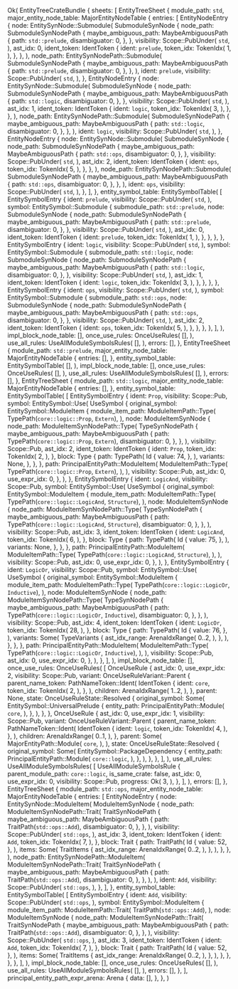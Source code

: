 Ok(
    EntityTreeCrateBundle {
        sheets: [
            EntityTreeSheet {
                module_path: `std`,
                major_entity_node_table: MajorEntityNodeTable {
                    entries: [
                        EntityNodeEntry {
                            node: EntitySynNode::Submodule(
                                SubmoduleSynNode {
                                    node_path: SubmoduleSynNodePath {
                                        maybe_ambiguous_path: MaybeAmbiguousPath {
                                            path: `std::prelude`,
                                            disambiguator: 0,
                                        },
                                    },
                                    visibility: Scope::PubUnder(
                                        `std`,
                                    ),
                                    ast_idx: 0,
                                    ident_token: IdentToken {
                                        ident: `prelude`,
                                        token_idx: TokenIdx(
                                            1,
                                        ),
                                    },
                                },
                            ),
                            node_path: EntitySynNodePath::Submodule(
                                SubmoduleSynNodePath {
                                    maybe_ambiguous_path: MaybeAmbiguousPath {
                                        path: `std::prelude`,
                                        disambiguator: 0,
                                    },
                                },
                            ),
                            ident: `prelude`,
                            visibility: Scope::PubUnder(
                                `std`,
                            ),
                        },
                        EntityNodeEntry {
                            node: EntitySynNode::Submodule(
                                SubmoduleSynNode {
                                    node_path: SubmoduleSynNodePath {
                                        maybe_ambiguous_path: MaybeAmbiguousPath {
                                            path: `std::logic`,
                                            disambiguator: 0,
                                        },
                                    },
                                    visibility: Scope::PubUnder(
                                        `std`,
                                    ),
                                    ast_idx: 1,
                                    ident_token: IdentToken {
                                        ident: `logic`,
                                        token_idx: TokenIdx(
                                            3,
                                        ),
                                    },
                                },
                            ),
                            node_path: EntitySynNodePath::Submodule(
                                SubmoduleSynNodePath {
                                    maybe_ambiguous_path: MaybeAmbiguousPath {
                                        path: `std::logic`,
                                        disambiguator: 0,
                                    },
                                },
                            ),
                            ident: `logic`,
                            visibility: Scope::PubUnder(
                                `std`,
                            ),
                        },
                        EntityNodeEntry {
                            node: EntitySynNode::Submodule(
                                SubmoduleSynNode {
                                    node_path: SubmoduleSynNodePath {
                                        maybe_ambiguous_path: MaybeAmbiguousPath {
                                            path: `std::ops`,
                                            disambiguator: 0,
                                        },
                                    },
                                    visibility: Scope::PubUnder(
                                        `std`,
                                    ),
                                    ast_idx: 2,
                                    ident_token: IdentToken {
                                        ident: `ops`,
                                        token_idx: TokenIdx(
                                            5,
                                        ),
                                    },
                                },
                            ),
                            node_path: EntitySynNodePath::Submodule(
                                SubmoduleSynNodePath {
                                    maybe_ambiguous_path: MaybeAmbiguousPath {
                                        path: `std::ops`,
                                        disambiguator: 0,
                                    },
                                },
                            ),
                            ident: `ops`,
                            visibility: Scope::PubUnder(
                                `std`,
                            ),
                        },
                    ],
                },
                entity_symbol_table: EntitySymbolTable(
                    [
                        EntitySymbolEntry {
                            ident: `prelude`,
                            visibility: Scope::PubUnder(
                                `std`,
                            ),
                            symbol: EntitySymbol::Submodule {
                                submodule_path: `std::prelude`,
                                node: SubmoduleSynNode {
                                    node_path: SubmoduleSynNodePath {
                                        maybe_ambiguous_path: MaybeAmbiguousPath {
                                            path: `std::prelude`,
                                            disambiguator: 0,
                                        },
                                    },
                                    visibility: Scope::PubUnder(
                                        `std`,
                                    ),
                                    ast_idx: 0,
                                    ident_token: IdentToken {
                                        ident: `prelude`,
                                        token_idx: TokenIdx(
                                            1,
                                        ),
                                    },
                                },
                            },
                        },
                        EntitySymbolEntry {
                            ident: `logic`,
                            visibility: Scope::PubUnder(
                                `std`,
                            ),
                            symbol: EntitySymbol::Submodule {
                                submodule_path: `std::logic`,
                                node: SubmoduleSynNode {
                                    node_path: SubmoduleSynNodePath {
                                        maybe_ambiguous_path: MaybeAmbiguousPath {
                                            path: `std::logic`,
                                            disambiguator: 0,
                                        },
                                    },
                                    visibility: Scope::PubUnder(
                                        `std`,
                                    ),
                                    ast_idx: 1,
                                    ident_token: IdentToken {
                                        ident: `logic`,
                                        token_idx: TokenIdx(
                                            3,
                                        ),
                                    },
                                },
                            },
                        },
                        EntitySymbolEntry {
                            ident: `ops`,
                            visibility: Scope::PubUnder(
                                `std`,
                            ),
                            symbol: EntitySymbol::Submodule {
                                submodule_path: `std::ops`,
                                node: SubmoduleSynNode {
                                    node_path: SubmoduleSynNodePath {
                                        maybe_ambiguous_path: MaybeAmbiguousPath {
                                            path: `std::ops`,
                                            disambiguator: 0,
                                        },
                                    },
                                    visibility: Scope::PubUnder(
                                        `std`,
                                    ),
                                    ast_idx: 2,
                                    ident_token: IdentToken {
                                        ident: `ops`,
                                        token_idx: TokenIdx(
                                            5,
                                        ),
                                    },
                                },
                            },
                        },
                    ],
                ),
                impl_block_node_table: [],
                once_use_rules: OnceUseRules(
                    [],
                ),
                use_all_rules: UseAllModuleSymbolsRules(
                    [],
                ),
                errors: [],
            },
            EntityTreeSheet {
                module_path: `std::prelude`,
                major_entity_node_table: MajorEntityNodeTable {
                    entries: [],
                },
                entity_symbol_table: EntitySymbolTable(
                    [],
                ),
                impl_block_node_table: [],
                once_use_rules: OnceUseRules(
                    [],
                ),
                use_all_rules: UseAllModuleSymbolsRules(
                    [],
                ),
                errors: [],
            },
            EntityTreeSheet {
                module_path: `std::logic`,
                major_entity_node_table: MajorEntityNodeTable {
                    entries: [],
                },
                entity_symbol_table: EntitySymbolTable(
                    [
                        EntitySymbolEntry {
                            ident: `Prop`,
                            visibility: Scope::Pub,
                            symbol: EntitySymbol::Use(
                                UseSymbol {
                                    original_symbol: EntitySymbol::ModuleItem {
                                        module_item_path: ModuleItemPath::Type(
                                            TypePath(`core::logic::Prop`, `Extern`),
                                        ),
                                        node: ModuleItemSynNode {
                                            node_path: ModuleItemSynNodePath::Type(
                                                TypeSynNodePath {
                                                    maybe_ambiguous_path: MaybeAmbiguousPath {
                                                        path: TypePath(`core::logic::Prop`, `Extern`),
                                                        disambiguator: 0,
                                                    },
                                                },
                                            ),
                                            visibility: Scope::Pub,
                                            ast_idx: 2,
                                            ident_token: IdentToken {
                                                ident: `Prop`,
                                                token_idx: TokenIdx(
                                                    2,
                                                ),
                                            },
                                            block: Type {
                                                path: TypePath(
                                                    Id {
                                                        value: 74,
                                                    },
                                                ),
                                                variants: None,
                                            },
                                        },
                                    },
                                    path: PrincipalEntityPath::ModuleItem(
                                        ModuleItemPath::Type(
                                            TypePath(`core::logic::Prop`, `Extern`),
                                        ),
                                    ),
                                    visibility: Scope::Pub,
                                    ast_idx: 0,
                                    use_expr_idx: 0,
                                },
                            ),
                        },
                        EntitySymbolEntry {
                            ident: `LogicAnd`,
                            visibility: Scope::Pub,
                            symbol: EntitySymbol::Use(
                                UseSymbol {
                                    original_symbol: EntitySymbol::ModuleItem {
                                        module_item_path: ModuleItemPath::Type(
                                            TypePath(`core::logic::LogicAnd`, `Structure`),
                                        ),
                                        node: ModuleItemSynNode {
                                            node_path: ModuleItemSynNodePath::Type(
                                                TypeSynNodePath {
                                                    maybe_ambiguous_path: MaybeAmbiguousPath {
                                                        path: TypePath(`core::logic::LogicAnd`, `Structure`),
                                                        disambiguator: 0,
                                                    },
                                                },
                                            ),
                                            visibility: Scope::Pub,
                                            ast_idx: 3,
                                            ident_token: IdentToken {
                                                ident: `LogicAnd`,
                                                token_idx: TokenIdx(
                                                    6,
                                                ),
                                            },
                                            block: Type {
                                                path: TypePath(
                                                    Id {
                                                        value: 75,
                                                    },
                                                ),
                                                variants: None,
                                            },
                                        },
                                    },
                                    path: PrincipalEntityPath::ModuleItem(
                                        ModuleItemPath::Type(
                                            TypePath(`core::logic::LogicAnd`, `Structure`),
                                        ),
                                    ),
                                    visibility: Scope::Pub,
                                    ast_idx: 0,
                                    use_expr_idx: 0,
                                },
                            ),
                        },
                        EntitySymbolEntry {
                            ident: `LogicOr`,
                            visibility: Scope::Pub,
                            symbol: EntitySymbol::Use(
                                UseSymbol {
                                    original_symbol: EntitySymbol::ModuleItem {
                                        module_item_path: ModuleItemPath::Type(
                                            TypePath(`core::logic::LogicOr`, `Inductive`),
                                        ),
                                        node: ModuleItemSynNode {
                                            node_path: ModuleItemSynNodePath::Type(
                                                TypeSynNodePath {
                                                    maybe_ambiguous_path: MaybeAmbiguousPath {
                                                        path: TypePath(`core::logic::LogicOr`, `Inductive`),
                                                        disambiguator: 0,
                                                    },
                                                },
                                            ),
                                            visibility: Scope::Pub,
                                            ast_idx: 4,
                                            ident_token: IdentToken {
                                                ident: `LogicOr`,
                                                token_idx: TokenIdx(
                                                    28,
                                                ),
                                            },
                                            block: Type {
                                                path: TypePath(
                                                    Id {
                                                        value: 76,
                                                    },
                                                ),
                                                variants: Some(
                                                    TypeVariants {
                                                        ast_idx_range: ArenaIdxRange(
                                                            0..2,
                                                        ),
                                                    },
                                                ),
                                            },
                                        },
                                    },
                                    path: PrincipalEntityPath::ModuleItem(
                                        ModuleItemPath::Type(
                                            TypePath(`core::logic::LogicOr`, `Inductive`),
                                        ),
                                    ),
                                    visibility: Scope::Pub,
                                    ast_idx: 0,
                                    use_expr_idx: 0,
                                },
                            ),
                        },
                    ],
                ),
                impl_block_node_table: [],
                once_use_rules: OnceUseRules(
                    [
                        OnceUseRule {
                            ast_idx: 0,
                            use_expr_idx: 2,
                            visibility: Scope::Pub,
                            variant: OnceUseRuleVariant::Parent {
                                parent_name_token: PathNameToken::Ident(
                                    IdentToken {
                                        ident: `core`,
                                        token_idx: TokenIdx(
                                            2,
                                        ),
                                    },
                                ),
                                children: ArenaIdxRange(
                                    1..2,
                                ),
                            },
                            parent: None,
                            state: OnceUseRuleState::Resolved {
                                original_symbol: Some(
                                    EntitySymbol::UniversalPrelude {
                                        entity_path: PrincipalEntityPath::Module(
                                            `core`,
                                        ),
                                    },
                                ),
                            },
                        },
                        OnceUseRule {
                            ast_idx: 0,
                            use_expr_idx: 1,
                            visibility: Scope::Pub,
                            variant: OnceUseRuleVariant::Parent {
                                parent_name_token: PathNameToken::Ident(
                                    IdentToken {
                                        ident: `logic`,
                                        token_idx: TokenIdx(
                                            4,
                                        ),
                                    },
                                ),
                                children: ArenaIdxRange(
                                    0..1,
                                ),
                            },
                            parent: Some(
                                MajorEntityPath::Module(
                                    `core`,
                                ),
                            ),
                            state: OnceUseRuleState::Resolved {
                                original_symbol: Some(
                                    EntitySymbol::PackageDependency {
                                        entity_path: PrincipalEntityPath::Module(
                                            `core::logic`,
                                        ),
                                    },
                                ),
                            },
                        },
                    ],
                ),
                use_all_rules: UseAllModuleSymbolsRules(
                    [
                        UseAllModuleSymbolsRule {
                            parent_module_path: `core::logic`,
                            is_same_crate: false,
                            ast_idx: 0,
                            use_expr_idx: 0,
                            visibility: Scope::Pub,
                            progress: Ok(
                                3,
                            ),
                        },
                    ],
                ),
                errors: [],
            },
            EntityTreeSheet {
                module_path: `std::ops`,
                major_entity_node_table: MajorEntityNodeTable {
                    entries: [
                        EntityNodeEntry {
                            node: EntitySynNode::ModuleItem(
                                ModuleItemSynNode {
                                    node_path: ModuleItemSynNodePath::Trait(
                                        TraitSynNodePath {
                                            maybe_ambiguous_path: MaybeAmbiguousPath {
                                                path: TraitPath(`std::ops::Add`),
                                                disambiguator: 0,
                                            },
                                        },
                                    ),
                                    visibility: Scope::PubUnder(
                                        `std::ops`,
                                    ),
                                    ast_idx: 3,
                                    ident_token: IdentToken {
                                        ident: `Add`,
                                        token_idx: TokenIdx(
                                            7,
                                        ),
                                    },
                                    block: Trait {
                                        path: TraitPath(
                                            Id {
                                                value: 52,
                                            },
                                        ),
                                        items: Some(
                                            TraitItems {
                                                ast_idx_range: ArenaIdxRange(
                                                    0..2,
                                                ),
                                            },
                                        ),
                                    },
                                },
                            ),
                            node_path: EntitySynNodePath::ModuleItem(
                                ModuleItemSynNodePath::Trait(
                                    TraitSynNodePath {
                                        maybe_ambiguous_path: MaybeAmbiguousPath {
                                            path: TraitPath(`std::ops::Add`),
                                            disambiguator: 0,
                                        },
                                    },
                                ),
                            ),
                            ident: `Add`,
                            visibility: Scope::PubUnder(
                                `std::ops`,
                            ),
                        },
                    ],
                },
                entity_symbol_table: EntitySymbolTable(
                    [
                        EntitySymbolEntry {
                            ident: `Add`,
                            visibility: Scope::PubUnder(
                                `std::ops`,
                            ),
                            symbol: EntitySymbol::ModuleItem {
                                module_item_path: ModuleItemPath::Trait(
                                    TraitPath(`std::ops::Add`),
                                ),
                                node: ModuleItemSynNode {
                                    node_path: ModuleItemSynNodePath::Trait(
                                        TraitSynNodePath {
                                            maybe_ambiguous_path: MaybeAmbiguousPath {
                                                path: TraitPath(`std::ops::Add`),
                                                disambiguator: 0,
                                            },
                                        },
                                    ),
                                    visibility: Scope::PubUnder(
                                        `std::ops`,
                                    ),
                                    ast_idx: 3,
                                    ident_token: IdentToken {
                                        ident: `Add`,
                                        token_idx: TokenIdx(
                                            7,
                                        ),
                                    },
                                    block: Trait {
                                        path: TraitPath(
                                            Id {
                                                value: 52,
                                            },
                                        ),
                                        items: Some(
                                            TraitItems {
                                                ast_idx_range: ArenaIdxRange(
                                                    0..2,
                                                ),
                                            },
                                        ),
                                    },
                                },
                            },
                        },
                    ],
                ),
                impl_block_node_table: [],
                once_use_rules: OnceUseRules(
                    [],
                ),
                use_all_rules: UseAllModuleSymbolsRules(
                    [],
                ),
                errors: [],
            },
        ],
        principal_entity_path_expr_arena: Arena {
            data: [],
        },
    },
)